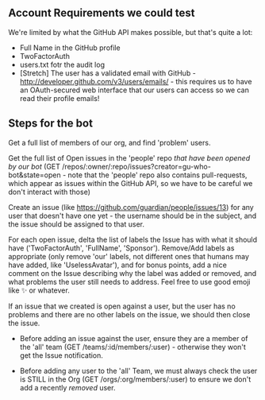 
Account Requirements we could test
----------------------------------

We're limited by what the GitHub API makes possible, but that's quite a lot:

* Full Name in the GitHub profile
* TwoFactorAuth
* users.txt fotr the audit log
* [Stretch] The user has a validated email with GitHub - http://developer.github.com/v3/users/emails/ - this requires us to have an OAuth-secured web interface that our users can access so we can read their profile emails!


Steps for the bot
-----------------

Get a full list of members of our org, and find 'problem' users.

Get the full list of Open issues in the 'people' repo *that have been opened by our bot*
(GET /repos/:owner/:repo/issues?creator=gu-who-bot&state=open - note that the 'people' repo
also contains pull-requests, which appear as issues within the GitHub API, so we have to be
careful we don't interact with those) 

Create an issue (like https://github.com/guardian/people/issues/13) for any user that doesn't
have one yet - the username should be in the subject, and the issue should be assigned to that user.

For each open issue, delta the list of labels the Issue has with what it should have
('TwoFactorAuth', 'FullName', 'Sponsor'). Remove/Add labels as appropriate
(only remove 'our' labels, not different ones that humans may have added, like 'UselessAvatar'),
and for bonus points, add a nice comment on the Issue describing why the label was added or removed,
and what problems the user still needs to address. Feel free to use good emoji like :sparkles: or whatever.

If an issue that we created is open against a user, but the user has no problems and there are no other
labels on the issue, we should then close the issue.

* Before adding an issue against the user, ensure they are a member of the 'all' team
(GET /teams/:id/members/:user) - otherwise they won't get the Issue notification.

* Before adding any user to the 'all' Team, we must always check the user is STILL in the Org
(GET /orgs/:org/members/:user) to ensure we don't add a recently _removed_ user.


